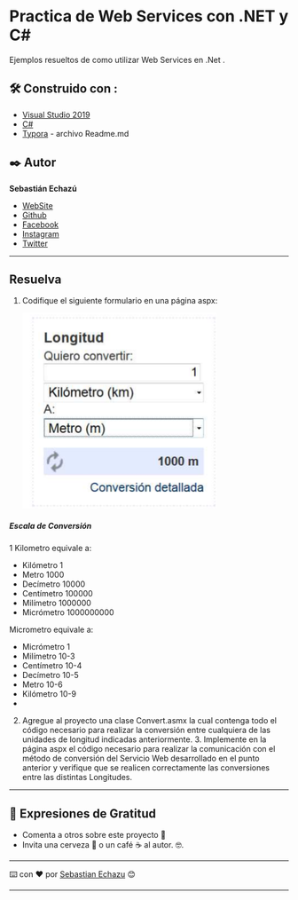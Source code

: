 # Practica de Web Services con .NET y C#

Ejemplos resueltos de como utilizar Web Services en .Net .

## 🛠️ Construido con :

* [Visual Studio 2019](https://visualstudio.microsoft.com/es/vs/) 
* [C#](https://docs.microsoft.com/es-es/dotnet/csharp/tour-of-csharp/) 
* [Typora](https://www.typora.io/) -  archivo Readme.md

## ✒️ Autor

**Sebastián Echazú** 

* [WebSite](https://sebastianechazu.com/)
* [Github](https://github.com/SebastianEchazu)
* [Facebook](https://www.facebook.com/sebastian.echazu.1)
* [Instagram](https://www.instagram.com/seba_storm)
* [Twitter](https://twitter.com/seba_storm)

---

## Resuelva
1. Codifique el siguiente formulario en una página aspx: 

   ![form](form.png)

#####  Escala de Conversión 

1 Kilometro equivale a: 

- Kilómetro 1
- Metro 1000 
- Decímetro 10000
- Centímetro 100000
-  Milímetro 1000000 
- Micrómetro 1000000000  

Micrometro equivale a: 

- Micrómetro 1
- Milímetro 10-3
- Centímetro 10-4
- Decímetro 10-5 
- Metro 10-6
- Kilómetro 10-9 
- 

2. Agregue al proyecto una clase Convert.asmx la cual contenga todo el código necesario para realizar la conversión entre cualquiera de las unidades de longitud indicadas anteriormente. 3. Implemente en la página aspx el código necesario para realizar la comunicación con el método de conversión del Servicio Web desarrollado en el punto anterior y verifique que se realicen correctamente las conversiones entre las distintas Longitudes.  

---

## 🎁 Expresiones de Gratitud 

* Comenta a otros sobre este proyecto 📢
* Invita una cerveza 🍺 o un café ☕ al autor.  🤓. 

---
⌨️ con ❤️ por [Sebastian Echazu](https://github.com/SebastianEchazu) 😊

---
